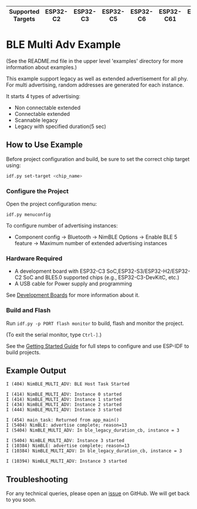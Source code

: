 | Supported Targets | ESP32-C2 | ESP32-C3 | ESP32-C5 | ESP32-C6 | ESP32-C61 | ESP32-H2 | ESP32-S3 |
| ----------------- | -------- | -------- | -------- | -------- | --------- | -------- | -------- |

# BLE Multi Adv Example

(See the README.md file in the upper level 'examples' directory for more information about examples.)

This example support legacy as well as extended advertisement for all phy. For multi advertising, random addresses are generated for each instance.

It starts 4 types of advertising:
* Non connectable extended
* Connectable extended
* Scannable legacy
* Legacy with specified duration(5 sec)

## How to Use Example

Before project configuration and build, be sure to set the correct chip target using:

```bash
idf.py set-target <chip_name>
```

### Configure the Project

Open the project configuration menu:
```
idf.py menuconfig
```

To configure number of advertising instances:

* Component config → Bluetooth → NimBLE Options → Enable BLE 5 feature → Maximum number of extended advertising instances

### Hardware Required

* A development board with ESP32-C3 SoC,ESP32-S3/ESP32-H2/ESP32-C2 SoC and BLE5.0 supported chips (e.g., ESP32-C3-DevKitC, etc.)
* A USB cable for Power supply and programming

See [Development Boards](https://www.espressif.com/en/products/devkits) for more information about it.

### Build and Flash

Run `idf.py -p PORT flash monitor` to build, flash and monitor the project.

(To exit the serial monitor, type ``Ctrl-]``.)

See the [Getting Started Guide](https://idf.espressif.com/) for full steps to configure and use ESP-IDF to build projects.


## Example Output

```
I (404) NimBLE_MULTI_ADV: BLE Host Task Started

I (414) NimBLE_MULTI_ADV: Instance 0 started
I (414) NimBLE_MULTI_ADV: Instance 1 started
I (434) NimBLE_MULTI_ADV: Instance 2 started
I (444) NimBLE_MULTI_ADV: Instance 3 started

I (454) main_task: Returned from app_main()
I (5404) NimBLE: advertise complete; reason=13
I (5404) NimBLE_MULTI_ADV: In ble_legacy_duration_cb, instance = 3

I (5404) NimBLE_MULTI_ADV: Instance 3 started
I (10384) NimBLE: advertise complete; reason=13
I (10384) NimBLE_MULTI_ADV: In ble_legacy_duration_cb, instance = 3

I (10394) NimBLE_MULTI_ADV: Instance 3 started

```
## Troubleshooting

For any technical queries, please open an [issue](https://github.com/espressif/esp-idf/issues) on GitHub. We will get back to you soon.
